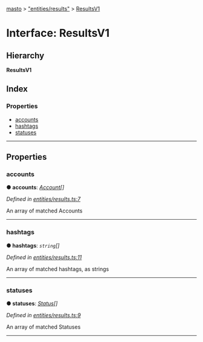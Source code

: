 [masto](../README.md) > ["entities/results"](../modules/_entities_results_.md) > [ResultsV1](../interfaces/_entities_results_.resultsv1.md)

# Interface: ResultsV1

## Hierarchy

**ResultsV1**

## Index

### Properties

* [accounts](_entities_results_.resultsv1.md#accounts)
* [hashtags](_entities_results_.resultsv1.md#hashtags)
* [statuses](_entities_results_.resultsv1.md#statuses)

---

## Properties

<a id="accounts"></a>

###  accounts

**● accounts**: *[Account](_entities_account_.account.md)[]*

*Defined in [entities/results.ts:7](https://github.com/neet/masto.js/blob/390e749/src/entities/results.ts#L7)*

An array of matched Accounts

___
<a id="hashtags"></a>

###  hashtags

**● hashtags**: *`string`[]*

*Defined in [entities/results.ts:11](https://github.com/neet/masto.js/blob/390e749/src/entities/results.ts#L11)*

An array of matched hashtags, as strings

___
<a id="statuses"></a>

###  statuses

**● statuses**: *[Status](_entities_status_.status.md)[]*

*Defined in [entities/results.ts:9](https://github.com/neet/masto.js/blob/390e749/src/entities/results.ts#L9)*

An array of matched Statuses

___

